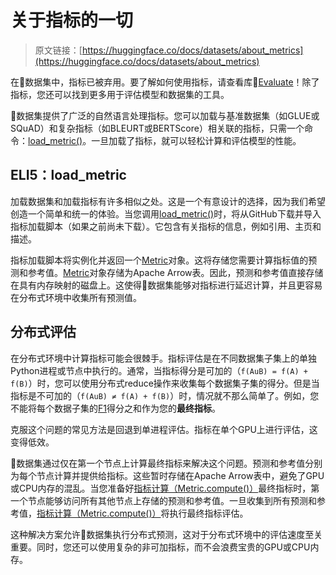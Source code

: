 # 关于指标的一切

> 原文链接：[https://huggingface.co/docs/datasets/about_metrics](https://huggingface.co/docs/datasets/about_metrics)

在🤗数据集中，指标已被弃用。要了解如何使用指标，请查看库🤗[Evaluate](https://huggingface.co/docs/evaluate/index)！除了指标，您还可以找到更多用于评估模型和数据集的工具。

🤗数据集提供了广泛的自然语言处理指标。您可以加载与基准数据集（如GLUE或SQuAD）和复杂指标（如BLEURT或BERTScore）相关联的指标，只需一个命令：[load_metric()](/docs/datasets/v2.17.0/en/package_reference/loading_methods#datasets.load_metric)。一旦加载了指标，就可以轻松计算和评估模型的性能。

## ELI5：load_metric

加载数据集和加载指标有许多相似之处。这是一个有意设计的选择，因为我们希望创造一个简单和统一的体验。当您调用[load_metric()](/docs/datasets/v2.17.0/en/package_reference/loading_methods#datasets.load_metric)时，将从GitHub下载并导入指标加载脚本（如果之前尚未下载）。它包含有关指标的信息，例如引用、主页和描述。

指标加载脚本将实例化并返回一个[Metric](/docs/datasets/v2.17.0/en/package_reference/main_classes#datasets.Metric)对象。这将存储您需要计算指标值的预测和参考值。[Metric](/docs/datasets/v2.17.0/en/package_reference/main_classes#datasets.Metric)对象存储为Apache Arrow表。因此，预测和参考值直接存储在具有内存映射的磁盘上。这使得🤗数据集能够对指标进行延迟计算，并且更容易在分布式环境中收集所有预测值。

## 分布式评估

在分布式环境中计算指标可能会很棘手。指标评估是在不同数据集子集上的单独Python进程或节点中执行的。通常，当指标得分是可加的（`f(AuB) = f(A) + f(B)`）时，您可以使用分布式reduce操作来收集每个数据集子集的得分。但是当指标是不可加的（`f(AuB) ≠ f(A) + f(B)`）时，情况就不那么简单了。例如，您不能将每个数据子集的[F1](https://huggingface.co/metrics/f1)得分之和作为您的**最终指标**。

克服这个问题的常见方法是回退到单进程评估。指标在单个GPU上进行评估，这变得低效。

🤗数据集通过仅在第一个节点上计算最终指标来解决这个问题。预测和参考值分别为每个节点计算并提供给指标。这些暂时存储在Apache Arrow表中，避免了GPU或CPU内存的混乱。当您准备好[指标计算（Metric.compute()）](/docs/datasets/v2.17.0/en/package_reference/main_classes#datasets.Metric.compute)最终指标时，第一个节点能够访问所有其他节点上存储的预测和参考值。一旦收集到所有预测和参考值，[指标计算（Metric.compute()）](/docs/datasets/v2.17.0/en/package_reference/main_classes#datasets.Metric.compute)将执行最终指标评估。

这种解决方案允许🤗数据集执行分布式预测，这对于分布式环境中的评估速度至关重要。同时，您还可以使用复杂的非可加指标，而不会浪费宝贵的GPU或CPU内存。
